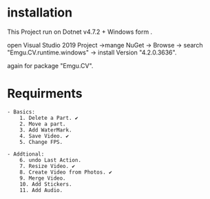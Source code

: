 # installation
This Project run on Dotnet v4.7.2 + Windows form .

open Visual Studio 2019 Project ->mange NuGet -> Browse -> search "Emgu.CV.runtime.windows" -> install Version "4.2.0.3636".

again for package "Emgu.CV".


 # Requirments
    - Basics:
        1. Delete a Part. ✔
        2. Move a part.
        3. Add WaterMark.
        4. Save Video. ✔
        5. Change FPS.

    - Addtional:
        6. undo Last Action.
        7. Resize Video. ✔
        8. Create Video from Photos. ✔
        9. Merge Video.
        10. Add Stickers.
        11. Add Audio.
